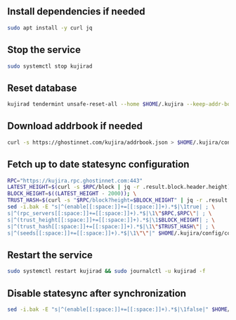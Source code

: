 ## Install dependencies if needed
```bash
sudo apt install -y curl jq
```
## Stop the service
```bash
sudo systemctl stop kujirad
```
## Reset database
```bash
kujirad tendermint unsafe-reset-all --home $HOME/.kujira --keep-addr-book
```
## Download addrbook if needed
```bash
curl -s https://ghostinnet.com/kujira/addrbook.json > $HOME/.kujira/config/addrbook.json
```
## Fetch up to date statesync configuration
```bash
RPC="https://kujira.rpc.ghostinnet.com:443"
LATEST_HEIGHT=$(curl -s $RPC/block | jq -r .result.block.header.height); \
BLOCK_HEIGHT=$((LATEST_HEIGHT - 2000)); \
TRUST_HASH=$(curl -s "$RPC/block?height=$BLOCK_HEIGHT" | jq -r .result.block_id.hash)
sed -i.bak -E "s|^(enable[[:space:]]+=[[:space:]]+).*$|\1true| ; \
s|^(rpc_servers[[:space:]]+=[[:space:]]+).*$|\1\"$RPC,$RPC\"| ; \
s|^(trust_height[[:space:]]+=[[:space:]]+).*$|\1$BLOCK_HEIGHT| ; \
s|^(trust_hash[[:space:]]+=[[:space:]]+).*$|\1\"$TRUST_HASH\"| ; \
s|^(seeds[[:space:]]+=[[:space:]]+).*$|\1\"\"|" $HOME/.kujira/config/config.toml
```
## Restart the service
```bash
sudo systemctl restart kujirad && sudo journalctl -u kujirad -f
```
## Disable statesync after synchronization
```bash
sed -i.bak -E "s|^(enable[[:space:]]+=[[:space:]]+).*$|\1false|" $HOME/.kujira/config/config.toml
```
